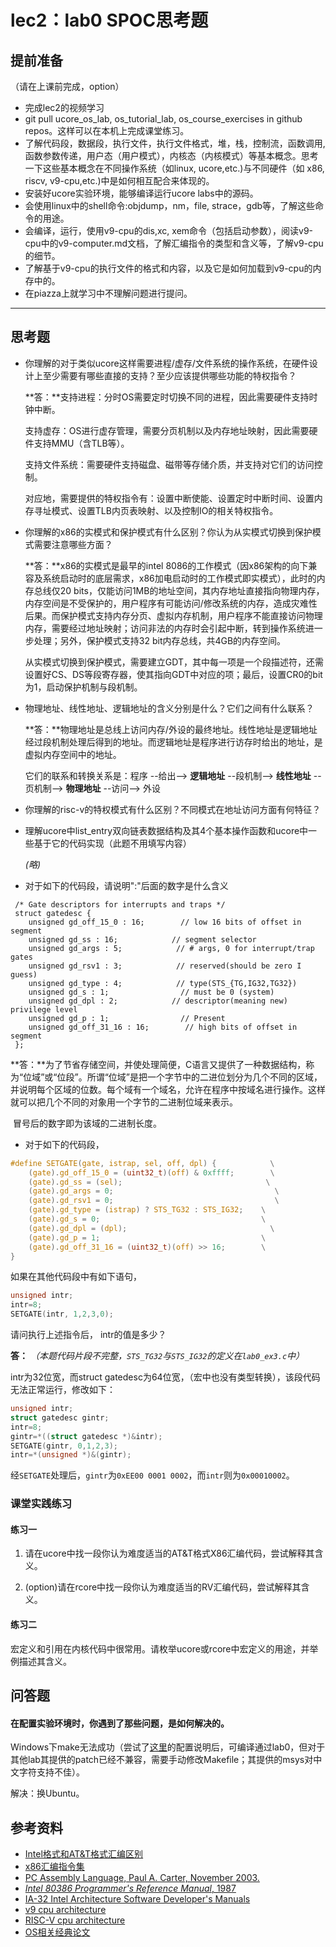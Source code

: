 # lec2：lab0 SPOC思考题

## **提前准备**
（请在上课前完成，option）

- 完成lec2的视频学习
- git pull ucore_os_lab, os_tutorial_lab, os_course_exercises  in github repos。这样可以在本机上完成课堂练习。
- 了解代码段，数据段，执行文件，执行文件格式，堆，栈，控制流，函数调用,函数参数传递，用户态（用户模式），内核态（内核模式）等基本概念。思考一下这些基本概念在不同操作系统（如linux, ucore,etc.)与不同硬件（如 x86, riscv, v9-cpu,etc.)中是如何相互配合来体现的。
- 安装好ucore实验环境，能够编译运行ucore labs中的源码。
- 会使用linux中的shell命令:objdump，nm，file, strace，gdb等，了解这些命令的用途。
- 会编译，运行，使用v9-cpu的dis,xc, xem命令（包括启动参数），阅读v9-cpu中的v9\-computer.md文档，了解汇编指令的类型和含义等，了解v9-cpu的细节。
- 了解基于v9-cpu的执行文件的格式和内容，以及它是如何加载到v9-cpu的内存中的。
- 在piazza上就学习中不理解问题进行提问。

---

## 思考题

- 你理解的对于类似ucore这样需要进程/虚存/文件系统的操作系统，在硬件设计上至少需要有哪些直接的支持？至少应该提供哪些功能的特权指令？

    **答：**支持进程：分时OS需要定时切换不同的进程，因此需要硬件支持时钟中断。

    ​	支持虚存：OS进行虚存管理，需要分页机制以及内存地址映射，因此需要硬件支持MMU（含TLB等）。

    ​	支持文件系统：需要硬件支持磁盘、磁带等存储介质，并支持对它们的访问控制。

    ​	对应地，需要提供的特权指令有：设置中断使能、设置定时中断时间、设置内存寻址模式、设置TLB内页表映射、以及控制IO的相关特权指令。

    

- 你理解的x86的实模式和保护模式有什么区别？你认为从实模式切换到保护模式需要注意哪些方面？

    **答：**x86的实模式是最早的intel 8086的工作模式（因x86架构的向下兼容及系统启动时的底层需求，x86加电启动时的工作模式即实模式），此时的内存总线仅20 bits，仅能访问1MB的地址空间，其内存地址直接指向物理内存，内存空间是不受保护的，用户程序有可能访问/修改系统的内存，造成灾难性后果。而保护模式支持内存分页、虚拟内存机制，用户程序不能直接访问物理内存，需要经过地址映射；访问非法的内存时会引起中断，转到操作系统进一步处理；另外，保护模式支持32 bit内存总线，共4GB的内存空间。

    ​	从实模式切换到保护模式，需要建立GDT，其中每一项是一个段描述符，还需设置好CS、DS等段寄存器，使其指向GDT中对应的项；最后，设置CR0的bit为1，启动保护机制与段机制。

    

- 物理地址、线性地址、逻辑地址的含义分别是什么？它们之间有什么联系？

    **答：**物理地址是总线上访问内存/外设的最终地址。线性地址是逻辑地址经过段机制处理后得到的地址。而逻辑地址是程序进行访存时给出的地址，是虚拟内存空间中的地址。

    它们的联系和转换关系是：程序 --给出--> **逻辑地址** --段机制--> **线性地址** --页机制--> **物理地址** --访问--> 外设

    

- 你理解的risc-v的特权模式有什么区别？不同模式在地址访问方面有何特征？

- 理解ucore中list_entry双向链表数据结构及其4个基本操作函数和ucore中一些基于它的代码实现（此题不用填写内容）

    *(略)*

    

- 对于如下的代码段，请说明":"后面的数字是什么含义
```
 /* Gate descriptors for interrupts and traps */
 struct gatedesc {
    unsigned gd_off_15_0 : 16;        // low 16 bits of offset in segment
    unsigned gd_ss : 16;            // segment selector
    unsigned gd_args : 5;            // # args, 0 for interrupt/trap gates
    unsigned gd_rsv1 : 3;            // reserved(should be zero I guess)
    unsigned gd_type : 4;            // type(STS_{TG,IG32,TG32})
    unsigned gd_s : 1;                // must be 0 (system)
    unsigned gd_dpl : 2;            // descriptor(meaning new) privilege level
    unsigned gd_p : 1;                // Present
    unsigned gd_off_31_16 : 16;        // high bits of offset in segment
 };
```

​	**答：**为了节省存储空间，并使处理简便，C语言又提供了一种数据结构，称为“位域”或“位段”。所谓“位域”是把一个字节中的二进位划分为几个不同的区域，并说明每个区域的位数。每个域有一个域名，允许在程序中按域名进行操作。这样就可以把几个不同的对象用一个字节的二进制位域来表示。

​	冒号后的数字即为该域的二进制长度。



- 对于如下的代码段，

```c
#define SETGATE(gate, istrap, sel, off, dpl) {            \
    (gate).gd_off_15_0 = (uint32_t)(off) & 0xffff;        \
    (gate).gd_ss = (sel);                                \
    (gate).gd_args = 0;                                    \
    (gate).gd_rsv1 = 0;                                    \
    (gate).gd_type = (istrap) ? STS_TG32 : STS_IG32;    \
    (gate).gd_s = 0;                                    \
    (gate).gd_dpl = (dpl);                                \
    (gate).gd_p = 1;                                    \
    (gate).gd_off_31_16 = (uint32_t)(off) >> 16;        \
}
```
如果在其他代码段中有如下语句，
```c
unsigned intr;
intr=8;
SETGATE(intr, 1,2,3,0);
```
请问执行上述指令后， intr的值是多少？

**答：** *（本题代码片段不完整，`STS_TG32`与`STS_IG32`的定义在`lab0_ex3.c`中）*

intr为32位宽，而struct gatedesc为64位宽，（宏中也没有类型转换），该段代码无法正常运行，修改如下：

```c
unsigned intr;
struct gatedesc gintr;
intr=8;
gintr=*((struct gatedesc *)&intr);
SETGATE(gintr, 0,1,2,3);
intr=*(unsigned *)&(gintr);
```

经`SETGATE`处理后，`gintr`为`0xEE00 0001 0002`，而`intr`则为`0x00010002`。



### 课堂实践练习

#### 练习一

1. 请在ucore中找一段你认为难度适当的AT&T格式X86汇编代码，尝试解释其含义。

2. (option)请在rcore中找一段你认为难度适当的RV汇编代码，尝试解释其含义。

#### 练习二

宏定义和引用在内核代码中很常用。请枚举ucore或rcore中宏定义的用途，并举例描述其含义。


## 问答题

#### 在配置实验环境时，你遇到了那些问题，是如何解决的。

Windows下make无法成功（尝试了[这里](https://pan.baidu.com/s/1i3JxZZR)的配置说明后，可编译通过lab0，但对于其他lab其提供的patch已经不兼容，需要手动修改Makefile；其提供的msys对中文字符支持不佳）。

解决：换Ubuntu。



## 参考资料
 - [Intel格式和AT&T格式汇编区别](http://www.cnblogs.com/hdk1993/p/4820353.html)
 - [x86汇编指令集  ](http://hiyyp1234.blog.163.com/blog/static/67786373200981811422948/)
 - [PC Assembly Language, Paul A. Carter, November 2003.](https://pdos.csail.mit.edu/6.828/2016/readings/pcasm-book.pdf)
 - [*Intel 80386 Programmer's Reference Manual*, 1987](https://pdos.csail.mit.edu/6.828/2016/readings/i386/toc.htm)
 - [IA-32 Intel Architecture Software Developer's Manuals](http://www.intel.com/content/www/us/en/processors/architectures-software-developer-manuals.html)
 - [v9 cpu architecture](https://github.com/chyyuu/os_tutorial_lab/blob/master/v9_computer/docs/v9_computer.md)
 - [RISC-V cpu architecture](http://www.riscvbook.com/chinese/)
 - [OS相关经典论文](https://github.com/chyyuu/aos_course_info/blob/master/readinglist.md)
